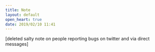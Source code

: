 ```yaml
---
title: Note
layout: default
open_heart: true
date: 2019/02/10 11:41
---
```


[deleted salty note on people reporting bugs on twitter and via direct messages]
